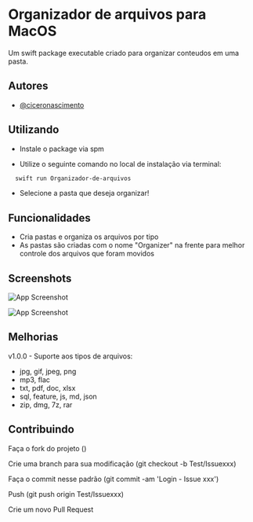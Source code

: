 
# Organizador de arquivos para MacOS

Um swift package executable criado para organizar conteudos em uma pasta. 
## Autores

- [@ciceronascimento](https://www.github.com/ciceronascimento)


## Utilizando

- Instale o package via spm

- Utilize o seguinte comando no local de instalação via terminal:
```bash
  swift run Organizador-de-arquivos
```

- Selecione a pasta que deseja organizar!
## Funcionalidades

- Cria pastas e organiza os arquivos por tipo
- As pastas são criadas com o nome "Organizer" na frente para melhor controle dos arquivos que foram movidos



## Screenshots

![App Screenshot](https://github.com/ciceronascimento/Organizador-de-arquivos/blob/main/Sources/Organizador-de-arquivos/img/Captura%20de%20Tela%202022-03-28%20às%2021.49.21.png)

![App Screenshot](https://github.com/ciceronascimento/Organizador-de-arquivos/blob/main/Sources/Organizador-de-arquivos/img/Captura%20de%20Tela%202022-03-28%20às%2021.50.09.png)


## Melhorias

v1.0.0 - Suporte aos tipos de arquivos:

- jpg, gif, jpeg, png
- mp3, flac
- txt, pdf, doc, xlsx
- sql, feature, js, md, json
- zip, dmg, 7z, rar
## Contribuindo

Faça o fork do projeto ()

Crie uma branch para sua modificação (git checkout -b Test/Issuexxx)

Faça o commit nesse padrão (git commit -am 'Login - Issue xxx')

Push (git push origin Test/Issuexxx)

Crie um novo Pull Request


